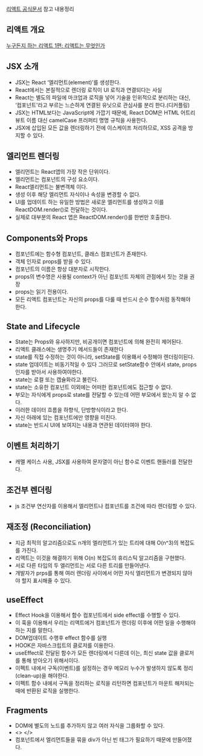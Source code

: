 [리액트 공식문서](https://ko.reactjs.org/docs/getting-started.html) 참고 내용정리

## 리액트 개요

[누구든지 하는 리액트 1편: 리액트는 무엇인가](https://velopert.com/3612)

[](https://velopert.com/3236)


## JSX 소개

- JSX는 React ‘엘리먼트(element)’를 생성한다.
- React에서는 본질적으로 렌더링 로직이 UI 로직과 연결되다는 사실
- React는 별도의 파일에 마크업과 로직을 넣어 기술을 인위적으로 분리하는 대신, ‘컴포넌트'라고 부르는 느슨하게 연결된 유닛으로 관심사를 분리 한다.(디커플링)
- JSX는 HTML보다는 JavaScript에 가깝기 때문에, React DOM은 HTML 어트리뷰트 이름 대신 camelCase 프러퍼티 명명 규칙을 사용한다.
- JSX에 삽입된 모든 값을 렌더링하기 전에 이스케이프 처리하므로, XSS 공격을 방지할 수 있다.

## 엘리먼트 렌더링

- 엘리먼트는 React앱의 가장 작은 단위이다.
- 엘리먼트는 컴포넌트의 구성 요소이다.
- React엘리먼트는 불변객체 이다.
- 생성 이후 해당 엘리먼트 자식이나 속성을 변경할 수 없다.
- UI를 업데이트 하는 유일한 방법은 새로운 엘리먼트를 생성하고 이를 ReactDOM.render()로 전달하는 것이다.
- 실제로 대부분의 React 앱은 ReactDOM.render()를 한번만 호출한다.

## Components와 Props

- 컴포넌트에는 함수형 컴포넌트, 클래스 컴포넌트가 존재한다.
- 객체 인자로 props를 받을 수 있다.
- 컴포넌트의 이름은 항상 대분자로 시작한다.
- props의 변수명은 사용될 context가 아닌 컴포넌트 자체의 관점에서 짓는 것을 권장
- props는 읽기 전용이다.
- 모든 리액트 컴포넌트는 자신의 props를 다룰 때 반드시 순수 함수처럼 동작해야 한다.

## State and Lifecycle

- State는 Props와 유사하지만, 비공개이면 컴포넌트에 의해 완전히 제어된다.
- 리액트 클래스에는 생명주기 메서드들이 존재한다
- state를 직접 수정하는 것이 아니라, setState를 이용홰서 수정해야 렌더링이된다.
- state 업데이트는 비동기적일 수 있다 그러므로 setState함수 안에서 state, props 인자를 받아서 사용하여야한다.
- state는 로컬 또는 캡슐화라고 불린다.
- state는 소유한 컴포넌트 이외에는 어떠한 컴포넌트에도 접근할 수 없다.
- 부모는 자식에게 props로 state를 전달할 수 있는데 어떤 부모에서 왔는지 알 수 없다.
- 이러한 데이터 흐름을 하향식, 단방향식이라고 한다.
- 자신 아래에 있는 컴포넌트에만 영향을 미친다.
- state는 반드시 UI에 보여지는 내용과 연관된 데이터여야 한다.

## 이벤트 처리하기

- 캐멜 케이스 사용, JSX를 사용하여 문자열이 아닌 함수로 이벤트 핸들러를 전달한다.

## 조건부 렌더링

- js 조건부 연산자를 이용해서 엘리먼트나 컴포넌트를 조건에 따라 렌더링할 수 있다.

## 재조정 (Reconciliation)

- 지금 최적의 알고리즘으로도 n개의 엘리먼트가 있는 트리에 대해 O(n^3)의 복잡도를 가진다.
- 리액트는 이것을 해결하기 위해 O(n) 복잡도의 휴리스틱 알고리즘을 구현했다.
- 서로 다른 타입의 두 엘리먼트는 서로 다른 트리를 만들어낸다.
- 개발자가 prps를 통해 여러 렌더링 사이에서 어떤 자식 엘리먼트가 변경되지 않아야 할지 표시해줄 수 있다.

## useEffect

- Effect Hook을 이용해서 함수 컴포넌트에서 side effect를 수행할 수 있다.
- 이 훅을 이용해서 우리는 리액트에거 컴포넌트가 렌더링 이후에 어떤 일을 수행해야하는 지를 말한다.
- DOM업데이트 수행후 effect 함수를 실행
- HOOK은 자바스크립트의 클로저를 이용한다.
- useEffect로 전달된 함수가 모든 렌더링에서 다른데 이는, 최신 state 값을 클로저를 통해 받아오기 위해서이다.
- 이펙트 내에서 구독(이벤트)를 설정하는 경우 메모리 누수가 발생하지 않도록 정리(clean-up)을 해야한다.
- 이펙트 함수 내에서 구독을 정리하는 로직을 리턴하면 컴포넌트가 마운트 해저되는 때에 반환된 로직을 실행한다.

## Fragments

- DOM에 별도의 노드를 추가하지 않고 여러 자식을 그룹화할 수 있다.
- <> </>
- 컴포넌트에서 엘리먼트들을 묶을 div가 아닌 빈 태그가 필요하기 때문에 만들어졌다.
